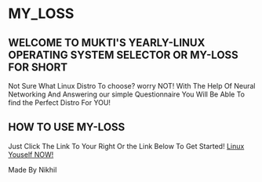 # MY_LOSS

## WELCOME TO MUKTI'S YEARLY-LINUX OPERATING SYSTEM SELECTOR OR MY-LOSS FOR SHORT

Not Sure What Linux Distro To choose? worry NOT!
With The Help Of Neural Networking And Answering our simple Questionnaire You Will Be Able To find the Perfect Distro For YOU!

## HOW TO USE MY-LOSS

Just Click The Link To Your Right Or the Link Below To Get Started!
[Linux Youself NOW!](https://nikhil011205.github.io/MY_LOSS/)

Made By Nikhil
